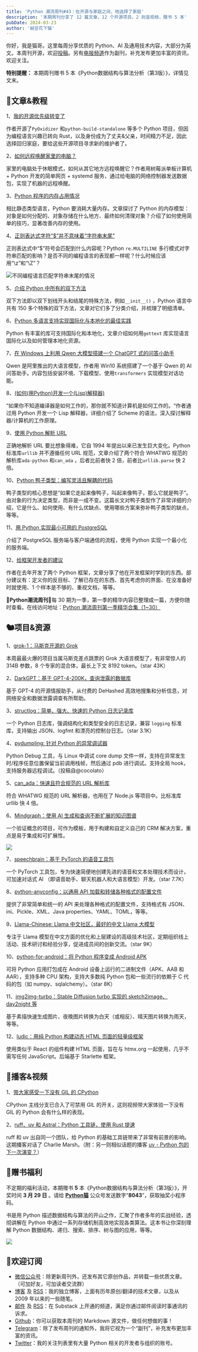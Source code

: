 ```yaml
---
title: 'Python 潮流周刊#43：在开源与家庭之间，他选择了家庭'
description: '本期周刊分享了 12 篇文章，12 个开源项目，2 则音视频，赠书 5 本'
pubDate: 2024-03-23
author: '豌豆花下猫'
---
```


你好，我是猫哥。这里每周分享优质的 Python、AI 及通用技术内容，大部分为英文。本周刊开源，欢迎[投稿](https://github.com/chinesehuazhou/python-weekly)。另有[电报频道](https://t.me/pythontrendingweekly)作为副刊，补充发布更加丰富的资讯，欢迎关注。

**特别提醒：** 本期周刊赠书 5 本《Python数据结构与算法分析（第3版）》，详情见文末。

## 🦄文章&教程

1、[我的开源优先级转变了](https://gregoryszorc.com/blog/2024/03/17/my-shifting-open-source-priorities/)

作者开源了`PyOxidizer` 和`python-build-standalone` 等多个 Python 项目，但因为编程语言兴趣已转向 Rust，以及身份成为了丈夫&父亲，时间精力不足，因此选择回归家庭，要给这些开源项目寻求新的维护者了。

2、[如何远程唤醒家里的电脑？](https://bernsteinbear.com/blog/wakeonlan/)

家里的电脑处于休眠模式，如何从其它地方远程唤醒它？作者用树莓派单板计算机 + Python 开发的简单网页 + systemd 服务，通过给电脑的网络控制器发送数据包，实现了机器的远程唤醒。

3、[Python 程序的内存占用情况](https://codebeez.nl/blogs/the-memory-footprint-of-your-python-application/)

相比静态类型语言，Python 要消耗大量内存。文章探讨了 Python 的内存模型：对象是如何分配的、对象存储在什么地方、最终如何清理对象？介绍了如何使用简单的技巧，显著改善内存的使用。

4、[正则表达式字符“\$”并不意味着“字符串末尾”](https://sethmlarson.dev/regex-$-matches-end-of-string-or-newline)

正则表达式中“\$”符号会匹配到什么内容呢？Python `re.MULTILINE` 多行模式对字符串匹配的影响？是否不同的编程语言的表现都一样呢？什么时候应该用“\z”和“\Z”？ 

![不同编程语言匹配字符串末尾的情况](https://img.pythoncat.top/2024-03-22_re.png) 

5、[介绍 Python 中所有的双下方法](https://www.pythonmorsels.com/every-dunder-method/)

双下方法即以双下划线开头和结尾的特殊方法，例如`__init__()` ，Python 语言中共有 150 多个特殊的双下方法，文章对它们多了分类介绍，并梳理了明细清单。 

6、[Python 多语言支持实现国际化与本地化的最佳实践](https://juejin.cn/post/7348264185325568036)

Python 有丰富的库可支持国际化和本地化，文章介绍如何用`gettext` 库实现语言国际化以及如何管理本地化资源。

7、[在 Windows 上利用 Qwen 大模型搭建一个 ChatGPT 式的问答小助手](https://juejin.cn/post/7347670979634167823)

Qwen 是阿里推出的大语言模型，作者用 Win10 系统搭建了一个基于 Qwen 的 AI 问答助手。内容包括安装环境、下载模型、使用`transformers` 实现模型对话功能。 

8、[(如何(用Python)开发一个(Lisp)解释器)](https://www.norvig.com/lispy.html)

“如果你不知道编译器是如何工作的，那你就不知道计算机是如何工作的。“作者通过用 Python 开发一个 Lisp 解释器，详细介绍了 Scheme 的语法，深入探讨解释器/计算机的工作原理。

9、[使用 Python 解析 URL](https://tkte.ch/articles/2024/03/15/parsing-urls-in-python.html)

正确地解析 URL 要比想象得难，它自 1994 年提出以来已发生巨大变化。Python 标准库`urllib` 并不遵循任何 URL 规范，文章介绍了两个符合 WHATWG 规范的解析库`ada-python` 和`can_ada` ，后者比前者快 2 倍，前者比`urllib.parse` 快 2 倍。

10、[Python 鸭子类型：编写灵活且解耦的代码](https://realpython.com/duck-typing-python/)

鸭子类型的核心思想是“如果它走起来像鸭子，叫起来像鸭子，那么它就是鸭子”。由对象的行为决定类型，而非是一成不变。这篇长文对鸭子类型作了非常详细的介绍，它是什么、如何使用、有什么优缺点、使用哪些方案来弥补鸭子类型的缺点，等等。

11、[用 Python 实现最小可用的 PostgreSQL](https://ivdl.co.za/2024/03/02/pretending-to-be-postgresql-part-one-1/)

介绍了 PostgreSQL 服务端与客户端通信的流程，使用 Python 实现一个最小化的服务端。

12、[给框架开发者的建议](https://deven.codes/posts/building-for-builders/)

作者在去年开发了两个 Python 框架，文章分享了他在开发框架时学到的东西。部分建议有：定义你的反目标、了解已存在的东西、首先考虑你的界面、在没准备好时就使用、1 个样本是不够的、重视文档，等等。

🎁**Python潮流周刊**🎁每 30 期为一季，第一季的精华内容已整理成一篇，方便你随时查看。在线访问地址：[Python 潮流周刊第一季精华合集（1~30）](https://pythoncat.top/posts/2023-12-11-weekly)

## 🐿️项目&资源

1、[grok-1：马斯克开源的 Grok](https://github.com/xai-org/grok-1)

本周最最火爆的项目当属马斯克差点跳票的 Grok 大语言模型了，有非常惊人的 314B 参数，8 个专家的混合体，最长上下文 8192 token。（star 43K）

2、[DarkGPT：基于 GPT-4-200K，查询泄露的数据库](https://github.com/luijait/DarkGPT)

基于 GPT-4 的开源情报助手，从付费的 DeHashed 高效地搜集和分析信息，对网络安全和数据泄露调查有所帮助。

3、[structlog：简单、强大、快速的 Python 日志记录库](https://github.com/hynek/structlog)

一个 Python 日志库，强调结构化和类型安全的日志记录，兼容 `logging` 标准库，支持输出 JSON、logfmt 和漂亮的控制台日志。（star 3.1K）

4、[pydumpling: 针对 Python 的异常调试器](https://github.com/cocolato/pydumpling)

Python Debug 工具，与 Linux 中调试 core dump 文件一样，支持在异常发生时/程序任意位置保留当前调用栈帧，然后通过 pdb 进行调试。支持全局 hook，支持服务器远程调试。（投稿自@cocolato）

5、[can_ada：快速且符合规范的 URL 解析库](https://github.com/tktech/can_ada)

符合 WHATWG 规范的 URL 解析器，也用在了 Node.js 等项目中。比标准库 urllib 快 4 倍。

6、[Mindgraph：使用 AI 生成和查询不断扩展的知识图谱](https://github.com/yoheinakajima/mindgraph)

一个验证概念的项目，可作为模板，用于构建和自定义自己的 CRM 解决方案，重点是易于集成和可扩展性。

 ![](https://img.pythoncat.top/2024-03-23_mindgraph.png) 

7、[speechbrain：基于 PyTorch 的语音工具包](https://github.com/speechbrain/speechbrain)

一个 PyTorch 工具包，专为快速简便地创建先进的语音和文本处理技术而设计，可加速对话式 AI （即语音助手、聊天机器人和大语言模型）开发。（star 7.7K）

8、[python-anyconfig：以通用 API 加载和转储各种格式的配置文件](https://github.com/ssato/python-anyconfig)

提供了非常简单和统一的 API 来处理各种格式的配置文件，支持格式有 JSON、ini、Pickle、XML、Java properties、YAML、TOML，等等。

9、[Llama-Chinese: Llama 中文社区，最好的中文 Llama 大模型](https://github.com/LlamaFamily/Llama-Chinese)

专注于 Llama 模型在中文方面的优化和上层建设的高级技术社区，定期组织线上活动、技术研讨和经验分享，促进成员间的创新交流。（star 9K）

10、[python-for-android：将 Python 程序变成 Android APK](https://github.com/kivy/python-for-android)

可将 Python 应用打包成在 Android 设备上运行的二进制文件（APK、AAB 和 AAR），支持多种 CPU 架构，支持大多数纯 Python 包和一些流行的依赖于 C 代码的包（如 numpy、sqlalchemy）。（star 8K）

11、[img2img-turbo：Stable Diffusion turbo 实现的 sketch2image、day2night 等](https://github.com/GaParmar/img2img-turbo)

基于素描快速生成图片、夜晚图片转换为白天（或相反）、晴天图片转换为雨天，等等。

12、[ludic：用纯 Python 构建动态 HTML 页面的轻量级框架](https://github.com/paveldedik/ludic)

使用类似于 React 的组件构建 HTML 页面，旨在与 htmx.org 一起使用，几乎不需写任何 JavaScript。后端基于 Starlette 框架。

## 🐢播客&视频

1、[带大家感受一下没有 GIL 的 CPython](https://www.bilibili.com/video/BV1im411R7UB)

CPython 主线分支已合入了可禁用 GIL 的开关，这则视频带大家体验一下没有 GIL 的 Python 会有什么样的表现。

2、[ruff、uv 和 Astral：Python 工具链，使用 Rust 提速](https://podcast.pythontest.com/episodes/ruff-astral-uv-charlie-marsh)

ruff 和 uv 出自同一个团队，给 Python 的基础工具链带来了非常有前景的影响。这期播客对话了 Charlie Marsh。（附：另一则相似话题的播客 [uv - Python 包的下一次演变？](https://talkpython.fm/episodes/show/453/uv-the-next-evolution-in-python-packages)）

## 🐢赠书福利

不定期的福利活动，本期赠书 **5** 本《Python数据结构与算法分析（第3版）》，开奖时间 **3 月 29 日** 。请给 **[Python猫](https://img.pythoncat.top/pythoncat.png)** 公众号发送数字“**8043**”，获取抽奖小程序码。

书是用 Python 描述数据结构与算法的开山之作，汇聚了作者多年的实战经验，透彻讲解在 Python 中通过一系列存储机制高效地实现各类算法。这本书让你深刻理解 Python 数据结构、递归、搜索、排序、树与图的应用，等等。

![](https://img.pythoncat.top/book-data-structure.jpg)

## 🐼欢迎订阅

- [微信公众号](https://img.pythoncat.top/python_cat.jpg)：除更新周刊外，还发布其它原创作品，并转载一些优质文章。（可加好友，可加读者交流群）
- [博客](https://pythoncat.top) 及 [RSS](https://pythoncat.top/rss.xml)：我的独立博客，上面有历年原创/翻译的技术文章，以及从 2009 年以来的一些随笔。
- [邮件](https://pythoncat.substack.com) 及 [RSS](https://pythoncat.substack.com/feed)：在 Substack 上开通的频道，满足你通过邮件阅读时事通讯的诉求。
- [Github](https://github.com/chinesehuazhou/python-weekly)：你可以获取本周刊的 Markdown 源文件，做任何想做的事！
- [Telegram](https://t.me/pythontrendingweekly)：除了发布周刊的通知外，我将它视为一个“副刊”，补充发布更加丰富的资讯。
- [Twitter](https://twitter.com/chinesehuazhou)：我的关注列表里有大量 Python 相关的开发者与组织的账号。
